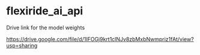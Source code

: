 # flexiride_ai_api

 Drive link for the model weights

https://drive.google.com/file/d/1IFOGj9krt1clNJv8zbMxbNwmpriz1fAt/view?usp=sharing
